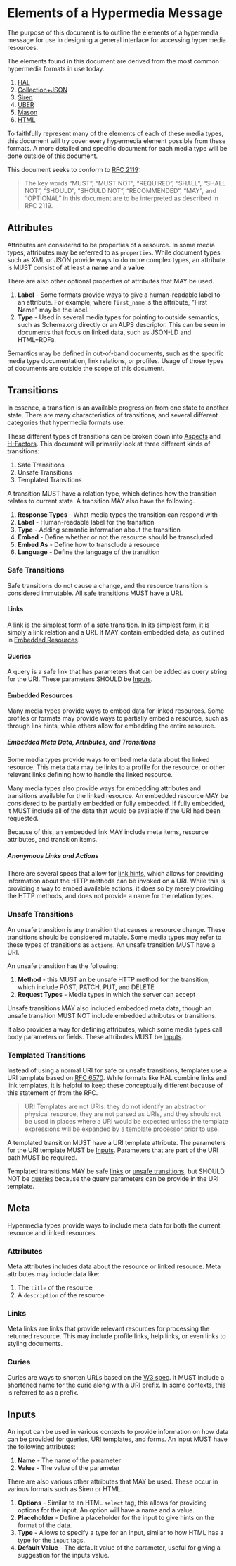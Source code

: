 # Elements of a Hypermedia Message

The purpose of this document is to outline the elements of a hypermedia message for use in designing a general interface for accessing hypermedia resources.

The elements found in this document are derived from the most common hypermedia formats in use today.

1. [HAL](http://stateless.co/hal_specification.html)
1. [Collection+JSON](http://amundsen.com/media-types/collection/)
1. [Siren](http://sirenspec.org)
1. [UBER](https://rawgit.com/mamund/media-types/master/uber-hypermedia.html)
1. [Mason](https://github.com/JornWildt/Mason)
1. [HTML](http://www.w3.org/TR/html5/)

To faithfully represent many of the elements of each of these media types, this document will try cover every hypermedia element possible from these formats. A more detailed and specific document for each media type will be done outside of this document.

This document seeks to conform to [RFC 2119](https://www.ietf.org/rfc/rfc2119.txt):

> The key words “MUST”, “MUST NOT”, “REQUIRED”, “SHALL”, “SHALL NOT”, “SHOULD”, “SHOULD NOT”, “RECOMMENDED”, “MAY”, and “OPTIONAL” in this document are to be interpreted as described in RFC 2119.

## Attributes

Attributes are considered to be properties of a resource. In some media types, attributes may be referred to as `properties`. While document types such as XML or JSON provide ways to do more complex types, an attribute is MUST consist of at least a **name** and a **value**.

There are also other optional properties of attributes that MAY be used.

1. **Label** - Some formats provide ways to give a human-readable label to an attribute. For example, where `first_name` is the attribute, "First Name" may be the label.
1. **Type** - Used in several media types for pointing to outside semantics, such as Schema.org directly or an ALPS descriptor. This can be seen in documents that focus on linked data, such as JSON-LD and HTML+RDFa.

Semantics may be defined in out-of-band documents, such as the specific media type documentation, link relations, or profiles. Usage of those types of documents are outside the scope of this document.

## Transitions

In essence, a transition is an available progression from one state to another state. There are many characteristics of transitions, and several different categories that hypermedia formats use.

These different types of transitions can be broken down into [Aspects](http://www.slideshare.net/rnewton/amundsen-costbenefitshypermedia/80) and [H-Factors](http://amundsen.com/hypermedia/hfactor/).  This document will primarily look at three different kinds of transitions:

1. Safe Transitions
1. Unsafe Transitions
1. Templated Transitions

A transition MUST have a relation type, which defines how the transition relates to current state. A transition MAY also have the following.

1. **Response Types** - What media types the transition can respond with
1. **Label** - Human-readable label for the transition
1. **Type** - Adding semantic information about the transition
1. **Embed** - Define whether or not the resource should be transcluded
1. **Embed As** - Define how to transclude a resource
1. **Language** - Define the language of the transition

### Safe Transitions

Safe transitions do not cause a change, and the resource transition is considered immutable. All safe transitions MUST have a URI.

#### Links

A link is the simplest form of a safe transition. In its simplest form, it is simply a link relation and a URI. It MAY contain embedded data, as outlined in [Embedded Resources](#embedded-resources).

#### Queries

A query is a safe link that has parameters that can be added as query string for the URI. These parameters SHOULD be [Inputs](#inputs).

#### Embedded Resources

Many media types provide ways to embed data for linked resources. Some profiles or formats may provide ways to partially embed a resource, such as through link hints, while others allow for embedding the entire resource.

##### Embedded Meta Data, Attributes, and Transitions

Some media types provide ways to embed meta data about the linked resource. This meta data may be links to a profile for the resource, or other relevant links defining how to handle the linked resource.

Many media types also provide ways for embedding attributes and transitions available for the linked resource. An embedded resource MAY be considered to be partially embedded or fully embedded. If fully embedded, it  MUST include all of the data that would be available if the URI had been requested.

Because of this, an embedded link MAY include meta items, resource attributes, and transition items.

##### Anonymous Links and Actions

There are several specs that allow for [link hints](http://tools.ietf.org/html/draft-nottingham-link-hint-00), which allows for providing information about the HTTP methods can be invoked on a URI. While this is providing a way to embed available actions, it does so by merely providing the HTTP methods, and does not provide a name for the relation types.

### Unsafe Transitions

An unsafe transition is any transition that causes a resource change. These transitions should be considered mutable. Some media types may refer to these types of transitions as `actions`. An unsafe transition MUST have a URI.

An unsafe transition has the following:

1. **Method** - this MUST an be unsafe HTTP method for the transition, which include POST, PATCH, PUT, and DELETE
1. **Request Types** - Media types in which the server can accept

Unsafe transitions MAY also included embedded meta data, though an unsafe transition MUST NOT include embedded attributes or transitions.

It also provides a way for defining attributes, which some media types call body parameters or fields. These attributes MUST be [Inputs](#inputs).

### Templated Transitions

Instead of using a normal URI for safe or unsafe transitions, templates use a URI template  based on [RFC 6570](http://tools.ietf.org/html/rfc6570). While formats like HAL combine links and link templates, it is helpful to keep these conceptually different because of this statement of from the RFC.

> URI Templates are not URIs: they do not identify an abstract or physical resource, they are not parsed as URIs, and they should not be used in places where a URI would be expected unless the template expressions will be expanded by a template processor prior to use.

A templated transition MUST have a URI template attribute. The parameters for the URI template MUST be [Inputs](#inputs). Parameters that are part of the URI path MUST be required.

Templated transitions MAY be safe [links](#links) or [unsafe transitions](#unsafe-transitions), but SHOULD NOT be [queries](#queries) because the query parameters can be provide in the URI template.

## Meta

Hypermedia types provide ways to include meta data for both the current resource and linked resources. 

### Attributes

Meta attributes includes data about the resource or linked resource. Meta attributes may include data like:

1. The `title` of the resource
1. A `description` of the resource

### Links

Meta links are links that provide relevant resources for processing the returned resource. This may include profile links, help links, or even links to styling documents.

### Curies

Curies are ways to shorten URLs based on the [W3 spec](http://www.w3.org/TR/curie/). It MUST include a shortened name for the curie along with a URI prefix. In some contexts, this is referred to as a prefix.

## Inputs

An input can be used in various contexts to provide information on how data can be provided for queries, URI templates, and forms. An input MUST have the following attributes:

1. **Name** - The name of the parameter
1. **Value** - The value of the parameter

There are also various other attributes that MAY be used. These occur in various formats such as Siren or HTML.

1. **Options** - Similar to an HTML `select` tag, this allows for providing options for the input. An option will have a name and a value.
1. **Placeholder** - Define a placeholder for the input to give hints on the format of the data.
1. **Type** - Allows to specify a type for an input, similar to how HTML has a type for the `input` tags.
1. **Default Value** - The default value of the parameter, useful for giving a suggestion for the inputs value.
